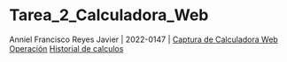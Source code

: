 # Tarea_2_Calculadora_Web

Anniel Francisco Reyes Javier | 2022-0147 | 
[Captura de Calculadora Web](captura%20de%20pantalla.png)
[Operación](captura%20de%20pantalla%202.png)
[Historial de calculos](captura%20de%20pantalla%203.png)
